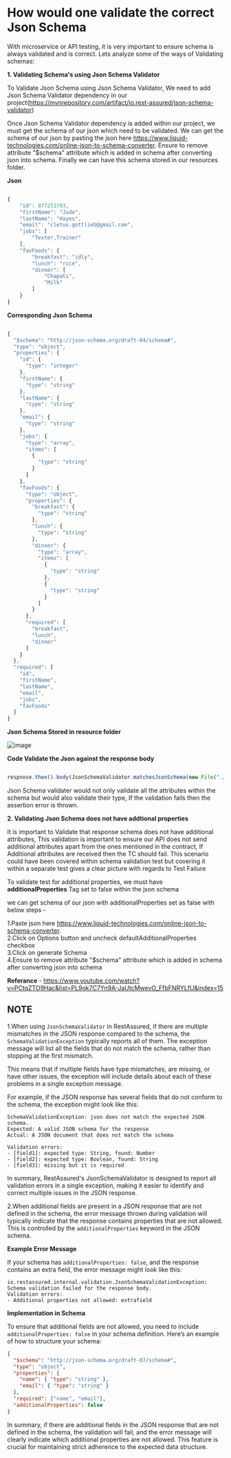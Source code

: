 # How would one validate the correct Json Schema

With microservice or API testing, it is very important to ensure schema is always validated and is correct. Lets analyze some of the ways of Validating schemas:

**1. Validating Schema's using Json Schema Validator**

To Validate Json Schema using Json Schema Validator, We need to add Json Schema Validator dependency in our project(https://mvnrepository.com/artifact/io.rest-assured/json-schema-validator)

Once Json Schema Validator dependency is added within our project, we must get the schema of our json which need to be validated. We can get the schema of our json by 
pasting the json here https://www.liquid-technologies.com/online-json-to-schema-converter. Ensure to remove attribute "$schema" attribute which is added in schema after converting json into schema. Finally we can have this schema stored in our resources folder.


**Json**

```js

{
    "id": 877251703,
    "firstName": "Jude",
    "lastName": "Hayes",
    "email": "cletus.gottlieb@gmail.com",
    "jobs": [
        "Tester,Trainer"
    ],
    "favFoods": {
        "breakfast": "idly",
        "lunch": "rice",
        "dinner": [
            "Chapati",
            "Milk"
        ]
    }
}

```


**Corresponding Json Schema**

```js

{
  "$schema": "http://json-schema.org/draft-04/schema#",
  "type": "object",
  "properties": {
    "id": {
      "type": "integer"
    },
    "firstName": {
      "type": "string"
    },
    "lastName": {
      "type": "string"
    },
    "email": {
      "type": "string"
    },
    "jobs": {
      "type": "array",
      "items": [
        {
          "type": "string"
        }
      ]
    },
    "favFoods": {
      "type": "object",
      "properties": {
        "breakfast": {
          "type": "string"
        },
        "lunch": {
          "type": "string"
        },
        "dinner": {
          "type": "array",
          "items": [
            {
              "type": "string"
            },
            {
              "type": "string"
            }
          ]
        }
      },
      "required": [
        "breakfast",
        "lunch",
        "dinner"
      ]
    }
  },
  "required": [
    "id",
    "firstName",
    "lastName",
    "email",
    "jobs",
    "favFoods"
  ]
}

```

**Json Schema Stored in resource folder**

![image](https://user-images.githubusercontent.com/52998083/189519447-3fbbcfc8-13ad-4ec1-91c0-ae48bbee3607.png)


**Code Validate the Json against the response body**

```js

respnose.then().body(JsonSchemaValidator.matchesJsonSchema(new File("./src/test/resources/Schema.json")));

```

Json Schema validater would not only validate all the attributes within the schema but would also validate their type, If the validation fails then the assertion error is thrown.

**2. Validating Json Schema does not have addtional properties**

It is important to Validate that response schema does not have additional attributes, This validation is important to ensure our API does not send additional
attributes apart from the ones mentioned in the contract, If Additional attributes are received then the TC should fail. This scenario could have been
covered within schema validation test but covering it within a separate test gives a clear picture with regards to Test Failure

To validate test for additional properties, we must have **additionalProperties** Tag set to false within the json schema

we can get schema of our json with additionalProperties set as false with below steps -</br>

1.Paste json here https://www.liquid-technologies.com/online-json-to-schema-converter. </br>
2.Click on Options button and uncheck defaultAdditionalProperties checkbox </br>
3.Click on generate Schema </br>
4.Ensure to remove attribute "$schema" attribute which is added in schema after converting json into schema </br>


**Referance** - https://www.youtube.com/watch?v=PCtqZTO9Hac&list=PL9ok7C7Yn9A-JaUtcMwevO_FfbFNRYLfU&index=15


## NOTE

1.When using `JsonSchemaValidator` in RestAssured, if there are multiple mismatches in the JSON response compared to the schema, the `SchemaValidationException` typically reports all of them. The exception message will list all the fields that do not match the schema, rather than stopping at the first mismatch.

This means that if multiple fields have type mismatches, are missing, or have other issues, the exception will include details about each of these problems in a single exception message.

For example, if the JSON response has several fields that do not conform to the schema, the exception might look like this:

```
SchemaValidationException: json does not match the expected JSON schema.
Expected: A valid JSON schema for the response
Actual: A JSON document that does not match the schema

Validation errors:
- [field1]: expected type: String, found: Number
- [field2]: expected type: Boolean, found: String
- [field3]: missing but it is required
```

In summary, RestAssured's JsonSchemaValidator is designed to report all validation errors in a single exception, making it easier to identify and correct multiple issues in the JSON response.



2.When additional fields are present in a JSON response that are not defined in the schema, the error message thrown during validation will typically indicate that the response contains properties that are not allowed. This is controlled by the `additionalProperties` keyword in the JSON schema.

**Example Error Message**

If your schema has `additionalProperties: false`, and the response contains an extra field, the error message might look like this:

```
io.restassured.internal.validation.JsonSchemaValidationException: 
Schema validation failed for the response body.
Validation errors:
- Additional properties not allowed: extrafield
```

**Implementation in Schema**

To ensure that additional fields are not allowed, you need to include `additionalProperties: false` in your schema definition. Here’s an example of how to structure your schema:

```json
{
  "$schema": "http://json-schema.org/draft-07/schema#",
  "type": "object",
  "properties": {
    "name": { "type": "string" },
    "email": { "type": "string" }
  },
  "required": ["name", "email"],
  "additionalProperties": false
}
```

In summary, if there are additional fields in the JSON response that are not defined in the schema, the validation will fail, and the error message will clearly indicate which additional properties are not allowed. This feature is crucial for maintaining strict adherence to the expected data structure.





